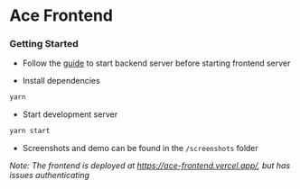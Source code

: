 # Ace Frontend

### Getting Started

-   Follow the [guide](https://github.com/PiyushPawar17/ace-backend) to start backend server before starting frontend server

-   Install dependencies

```sh
yarn
```

-   Start development server

```sh
yarn start
```

-   Screenshots and demo can be found in the `/screenshots` folder

_Note: The frontend is deployed at https://ace-frontend.vercel.app/, but has issues authenticating_

